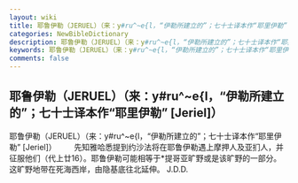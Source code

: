 ```yaml
---
layout: wiki
title: 耶鲁伊勒（JERUEL）（来：y#ru^~e{l，“伊勒所建立的”；七十士译本作“耶里伊勒” [Jeriel]）
categories: NewBibleDictionary
description: 耶鲁伊勒（JERUEL）（来：y#ru^~e{l，“伊勒所建立的”；七十士译本作“耶里伊勒” [Jeriel]）
keywords: 耶鲁伊勒（JERUEL）（来：y#ru^~e{l，“伊勒所建立的”；七十士译本作“耶里伊勒” [Jeriel]）
comments: false
---
```


## 耶鲁伊勒（JERUEL）（来：y#ru^~e{l，“伊勒所建立的”；七十士译本作“耶里伊勒” [Jeriel]）



耶鲁伊勒（JERUEL）（来：y#ru^~e{l，“伊勒所建立的”；七十士译本作“耶里伊勒” [Jeriel]）
　　先知雅哈悉提到约沙法将在耶鲁伊勒遇上摩押人及亚扪人，并征服他们（代上廿16）。耶鲁伊勒可能相等于*提哥亚旷野或是该旷野的一部分。这旷野地带在死海西岸，由隐基底往北延伸。
J.D.D.




